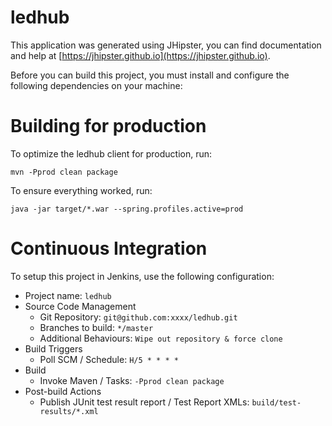 # ledhub

This application was generated using JHipster, you can find documentation and help at [https://jhipster.github.io](https://jhipster.github.io).

Before you can build this project, you must install and configure the following dependencies on your machine:

# Building for production

To optimize the ledhub client for production, run:

    mvn -Pprod clean package

To ensure everything worked, run:

    java -jar target/*.war --spring.profiles.active=prod

# Continuous Integration

To setup this project in Jenkins, use the following configuration:

* Project name: `ledhub`
* Source Code Management
    * Git Repository: `git@github.com:xxxx/ledhub.git`
    * Branches to build: `*/master`
    * Additional Behaviours: `Wipe out repository & force clone`
* Build Triggers
    * Poll SCM / Schedule: `H/5 * * * *`
* Build
    * Invoke Maven / Tasks: `-Pprod clean package`
* Post-build Actions
    * Publish JUnit test result report / Test Report XMLs: `build/test-results/*.xml`

[JHipster]: https://jhipster.github.io/

